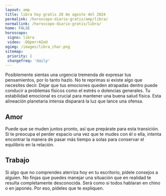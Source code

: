 ```yaml
---
layout: amp
title: libra hoy gratis 28 de agosto del 2024 
permalink: /horoscopo-diario-gratis/amp/libra/
normallink: /horoscopo-diario-gratis/libra/
home: FALSE
horoscopo:
 signo: libra
 video: -DQpmrrAIeU
ogimg: /images/libra_char.png
sitemap:
 priority: 1
 changefreq: 'daily'
---
```



Posiblemente sientas una urgencia tremenda de expresar tus pensamientos, por lo tanto hazlo. No te reprimas si existe algo que necesites decir. Dejar que tus emociones queden atrapadas dentro puede conducir a problemas físicos como el estrés o dolencias generales. Tu estabilidad emocional es crucial para mantener una buena salud física. Esta alineación planetaria intensa disparará la luz que lance una ofensa.

## Amor

Puede que se muden juntos pronto, así que prepárate para esta transición. Si te preocupa el perder espacio una vez que te mudes con él o ella, intenta encontrar la manera de pasar más tiempo a solas para conservar el equilibrio en la relación.

## Trabajo

Si algo que no comprendes aterriza hoy en tu escritorio, pídele consejos a alguien. No finjas que puedes manejar una situación que en realidad te resulta completamente desconocida. Será como si todos hablaran en chino o en japonés. Por eso, pídeles que te expliquen.